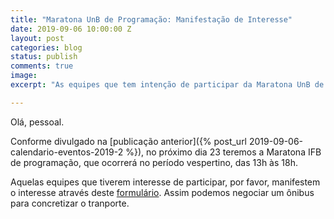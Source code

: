 ```yaml
---
title: "Maratona UnB de Programação: Manifestação de Interesse"
date: 2019-09-06 10:00:00 Z
layout: post
categories: blog
status: publish
comments: true
image:
excerpt: "As equipes que tem intenção de participar da Maratona UnB de Programação podem manifestar o seu interesse."

---
```


Olá, pessoal.

Conforme divulgado na [publicação anterior]({% post_url 2019-09-06-calendario-eventos-2019-2 %}), no próximo dia 23 teremos a Maratona IFB de programação, que ocorrerá no período vespertino, das 13h às 18h.

Aquelas equipes que tiverem interesse de participar, por favor, manifestem o interesse através deste [formulário](https://docs.google.com/forms/d/e/1FAIpQLSeQDRxYfOK-Q-BFqV0tSwhMzeep5BJzhMA5F6WCJvA-JDJ7pg/viewform?usp=sf_link). Assim podemos negociar um ônibus para concretizar o tranporte.

